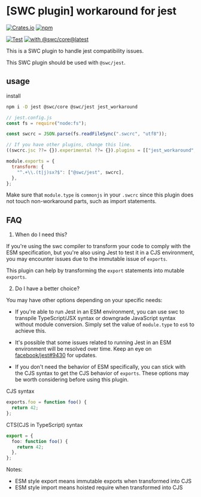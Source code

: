 # [SWC plugin] workaround for jest

[![Crates.io](https://img.shields.io/crates/v/jest_workaround)](https://crates.io/crates/jest_workaround)
[![npm](https://img.shields.io/npm/v/jest_workaround)](https://www.npmjs.com/package/jest_workaround)

[![Test](https://github.com/magic-akari/jest_workaround/actions/workflows/test.yml/badge.svg)](https://github.com/magic-akari/jest_workaround/actions/workflows/test.yml)
[![with @swc/core@latest](https://github.com/magic-akari/jest_workaround/actions/workflows/cron.yml/badge.svg)](https://github.com/magic-akari/jest_workaround/actions/workflows/cron.yml)

This is a SWC plugin to handle jest compatibility issues.

This SWC plugin should be used with `@swc/jest`.

## usage

install

```bash
npm i -D jest @swc/core @swc/jest jest_workaround
```

```js
// jest.config.js
const fs = require("node:fs");

const swcrc = JSON.parse(fs.readFileSync(".swcrc", "utf8"));

// If you have other plugins, change this line.
((swcrc.jsc ??= {}).experimental ??= {}).plugins = [["jest_workaround", {}]];

module.exports = {
  transform: {
    "^.+\\.(t|j)sx?$": ["@swc/jest", swcrc],
  },
};
```

Make sure that `module.type` is `commonjs` in your `.swcrc` since this plugin
does not touch non-workaround parts, such as import statements.

## FAQ

1. When do I need this?

If you're using the swc compiler to transform your code to comply with the ESM
specification, but you're also using Jest to test it in a CJS environment, you
may encounter issues due to the immutable issue of `exports`.

This plugin can help by transforming the `export` statements into mutable
`exports`.

2. Do I have a better choice?

You may have other options depending on your specific needs:

- If you're able to run Jest in an ESM environment, you can use swc to transpile
  TypeScript/JSX syntax or downgrade JavaScript syntax without module
  conversion. Simply set the value of `module.type` to `es6` to achieve this.

- It's possible that some issues related to running Jest in an ESM environment
  will be resolved over time. Keep an eye on
  [facebook/jest#9430](https://github.com/facebook/jest/issues/9430) for
  updates.

- If you don't need the behavior of ESM specifically, you can stick with the CJS
  syntax to get the CJS behavior of `exports`. These options may be worth
  considering before using this plugin.

CJS syntax

```JavaScript
exports.foo = function foo() {
  return 42;
};
```

CTS(CJS in TypeScript) syntax

```TypeScript
export = {
  foo: function foo() {
    return 42;
  },
};
```

Notes:

- ESM style export means immutable exports when transformed into CJS
- ESM style import means hoisted require when transformed into CJS
